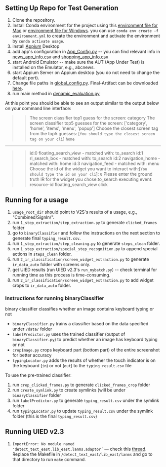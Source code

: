 ## Setting Up Repo for Test Generation
1. Clone the repository.
2. Install Conda environment for the project using this [environment file for Mac]() or [environment file for Windows](). you can use `conda env create -f environment.yml` to create the environment and activate the environment by `conda activate usage`.
3. install [Appium](http://appium.io/) Desktop
4. add app's configuration in [App_Config.py]() -- you can find relevant info in [news_app_info.csv]() and [shopping_app_info.csv]()
5. start Android Emulator -- make sure the AUT (App Under Test) is installed on the Emulator, e.g., abcnews.
6. start Appium Server on Appium desktop (you do not need to change the default port).
7. Change file paths in [global_config.py](). Final-Artifact can be downloaded [here](https://zenodo.org/record/5940759).
8. run main method in [dynamic_evaluation.py]()

At this point you should be able to see an output similar to the output below on your command line interface:

>>The screen classifier top1 guess for the screen:
category
The screen classifier top5 guesses for the screen:
['category', 'home', 'items', 'menu', 'popup']
Choose the closest screen tag from the top5 guesses: [`You should type the closest screen tag on your cli`]
`home`
---------
>>id:0 floating_search_view - matched with: to_search
id:1 rl_search_box - matched with: to_search
id:2 navigation_home - matched with: home
id:3 navigation_feed - matched with: menu
Choose the id of the widget you want to interact with:[`You should type the id on your cli`]: `0`
Please enter the ground truth IR for the widget you chose:to_search
executing event: resource-id floating_search_view click 

## Running for a usage
1. `usage_root_dir` should point to V2S's results of a usage, e.g., "Combined/SignIn/".
2. run `1_step_extraction/step_extraction.py` to generate `clicked_frames` folder
3. go to `binaryClassifier` and follow the instructions on the next section to generate final `typing_result.csv`.
4. run `1_step_extraction/step_cleaning.py` to generate `steps_clean` folder.
5. run `1_step_extraction/special_step_recognition.py` to append special actions in `steps_clean` folder.
6. run `2_ir_classification/screen_widget_extraction.py` to generate `ir_data_auto` folder with screens only.
7. get UIED results (run UIED v2.3's `run_mybatch.py`) -- check terminal for running time as this process is time-consuming.
8. run `2_ir_classification/screen_widget_extraction.py` to add widget crops to `ir_data_auto` folder.

### Instructions for running binaryClassifier
binary classifier classifies whether an image contains keyboard typing or not
- `binaryClassifier.py` trains a classifier based on the data specified under `/data/` folder
- `labelPredictor.py` uses the trained classifier (output of `binaryClassifier.py`) to predict whether an image has keyboard typing or not
- `cropImage.py` crops keyboard part (bottom part) of the entire screenshot for better accuracy
- `typingLocator.py` adds the results of whether the touch indicator is on the keyboard (`in`) or not (`out`) to the `typing_result.csv` file

To use the pre-trained classifier:
1. run `crop_clicked_frames.py` to generate `clicked_frames_crop` folder
2. run `create_symlink.py` to create symlinks (will be under `binaryClassifier` folder
3. run `labelPredictor.py` to generate `typing_result.csv` under the symlink folder
4. run `typingLocator.py` to update `typing_result.csv` under the symlink folder (this is the final `typing_result.csv`)

## Running UIED v2.3
1. `ImportError: No module named 'detect_text_east.lib_east.lanms.adaptor’` — check this [thread](https://github.com/argman/EAST/issues/174). Replace the Makefile in `/detect_text_east/lib_east/lanms` and go to that directory to run `make` command.
